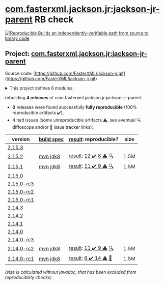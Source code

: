 [com.fasterxml.jackson.jr:jackson-jr-parent](https://central.sonatype.com/artifact/com.fasterxml.jackson.jr/jackson-jr-parent/versions) RB check
=======

[![Reproducible Builds](https://reproducible-builds.org/images/logos/rb.svg) an independently-verifiable path from source to binary code](https://reproducible-builds.org/)

## Project: [com.fasterxml.jackson.jr:jackson-jr-parent](https://central.sonatype.com/artifact/com.fasterxml.jackson.jr/jackson-jr-parent/versions)

Source code: [https://github.com/FasterXML/jackson-jr.git](https://github.com/FasterXML/jackson-jr.git)

<details><summary>This project defines 6 modules:</summary>

* [com.fasterxml.jackson.jr:jackson-jr-all](https://central.sonatype.com/artifact/com.fasterxml.jackson.jr/jackson-jr-all/2.15.2)
* [com.fasterxml.jackson.jr:jackson-jr-annotation-support](https://central.sonatype.com/artifact/com.fasterxml.jackson.jr/jackson-jr-annotation-support/2.15.2)
* [com.fasterxml.jackson.jr:jackson-jr-objects](https://central.sonatype.com/artifact/com.fasterxml.jackson.jr/jackson-jr-objects/2.15.2)
* [com.fasterxml.jackson.jr:jackson-jr-parent](https://central.sonatype.com/artifact/com.fasterxml.jackson.jr/jackson-jr-parent/2.15.2)
* [com.fasterxml.jackson.jr:jackson-jr-retrofit2](https://central.sonatype.com/artifact/com.fasterxml.jackson.jr/jackson-jr-retrofit2/2.15.2)
* [com.fasterxml.jackson.jr:jackson-jr-stree](https://central.sonatype.com/artifact/com.fasterxml.jackson.jr/jackson-jr-stree/2.15.2)
</details>

rebuilding **4 releases** of com.fasterxml.jackson.jr:jackson-jr-parent:
- **0** releases were found successfully **fully reproducible** (100% reproducible artifacts :heavy_check_mark:),
- 4 had issues (some unreproducible artifacts :warning:, see eventual :mag: diffoscope and/or :memo: issue tracker links):

| version | [build spec](/BUILDSPEC.md) | [result](https://reproducible-builds.org/docs/jvm/): reproducible? | size |
| -- | --------- | ------ | -- |
| [2.15.3](https://central.sonatype.com/artifact/com.fasterxml.jackson.jr/jackson-jr-parent/2.15.3/pom) | | | |
| [2.15.2](https://central.sonatype.com/artifact/com.fasterxml.jackson.jr/jackson-jr-parent/2.15.2/pom) | [mvn jdk8](jackson-jr-2.15.2.buildspec) | [result](jackson-jr-parent-2.15.2.buildinfo): [12 :heavy_check_mark:  8 :warning:](jackson-jr-parent-2.15.2.buildcompare) [:mag:](jackson-jr-parent-2.15.2.diffoscope) | 1.5M |
| [2.15.1](https://central.sonatype.com/artifact/com.fasterxml.jackson.jr/jackson-jr-parent/2.15.1/pom) | [mvn jdk8](jackson-jr-2.15.1.buildspec) | [result](jackson-jr-parent-2.15.1.buildinfo): [11 :heavy_check_mark:  9 :warning:](jackson-jr-parent-2.15.1.buildcompare) [:mag:](jackson-jr-parent-2.15.1.diffoscope) | 1.5M |
| [2.15.0](https://central.sonatype.com/artifact/com.fasterxml.jackson.jr/jackson-jr-parent/2.15.0/pom) | | | |
| [2.15.0-rc3](https://central.sonatype.com/artifact/com.fasterxml.jackson.jr/jackson-jr-parent/2.15.0-rc3/pom) | | | |
| [2.15.0-rc2](https://central.sonatype.com/artifact/com.fasterxml.jackson.jr/jackson-jr-parent/2.15.0-rc2/pom) | | | |
| [2.15.0-rc1](https://central.sonatype.com/artifact/com.fasterxml.jackson.jr/jackson-jr-parent/2.15.0-rc1/pom) | | | |
| [2.14.3](https://central.sonatype.com/artifact/com.fasterxml.jackson.jr/jackson-jr-parent/2.14.3/pom) | | | |
| [2.14.2](https://central.sonatype.com/artifact/com.fasterxml.jackson.jr/jackson-jr-parent/2.14.2/pom) | | | |
| [2.14.1](https://central.sonatype.com/artifact/com.fasterxml.jackson.jr/jackson-jr-parent/2.14.1/pom) | | | |
| [2.14.0](https://central.sonatype.com/artifact/com.fasterxml.jackson.jr/jackson-jr-parent/2.14.0/pom) | | | |
| [2.14.0-rc3](https://central.sonatype.com/artifact/com.fasterxml.jackson.jr/jackson-jr-parent/2.14.0-rc3/pom) | | | |
| [2.14.0-rc2](https://central.sonatype.com/artifact/com.fasterxml.jackson.jr/jackson-jr-parent/2.14.0-rc2/pom) | [mvn jdk8](jackson-jr-2.14.0-rc2.buildspec) | [result](jackson-jr-parent-2.14.0-rc2.buildinfo): [11 :heavy_check_mark:  9 :warning:](jackson-jr-parent-2.14.0-rc2.buildcompare) [:mag:](jackson-jr-parent-2.14.0-rc2.diffoscope) | 1.5M |
| [2.14.0-rc1](https://central.sonatype.com/artifact/com.fasterxml.jackson.jr/jackson-jr-parent/2.14.0-rc1/pom) | [mvn jdk8](jackson-jr-2.14.0-rc1.buildspec) | [result](jackson-jr-parent-2.14.0-rc1.buildinfo): [6 :heavy_check_mark:  14 :warning:](jackson-jr-parent-2.14.0-rc1.buildcompare) [:memo:](https://github.com/FasterXML/oss-parent/pull/55) | 1.5M |

<i>(size is calculated without javadoc, that has been excluded from reproducibility checks)</i>

